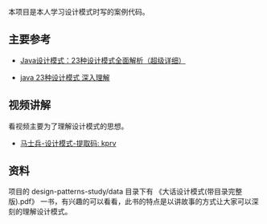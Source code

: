 本项目是本人学习设计模式时写的案例代码。

## 主要参考

- [Java设计模式：23种设计模式全面解析（超级详细）](http://c.biancheng.net/design_pattern/)

- [java 23种设计模式 深入理解](https://www.cnblogs.com/foryang/p/5849402.html)


## 视频讲解

看视频主要为了理解设计模式的思想。

- [马士兵-设计模式-提取码: kprv](https://pan.baidu.com/s/1KOhSj_ppx55luXXRewYyog)

## 资料

项目的 design-patterns-study/data 目录下有 《大话设计模式(带目录完整版).pdf》 一书，有兴趣的可以看看，此书的特点是以讲故事的方式让大家可以深刻的理解设计模式。